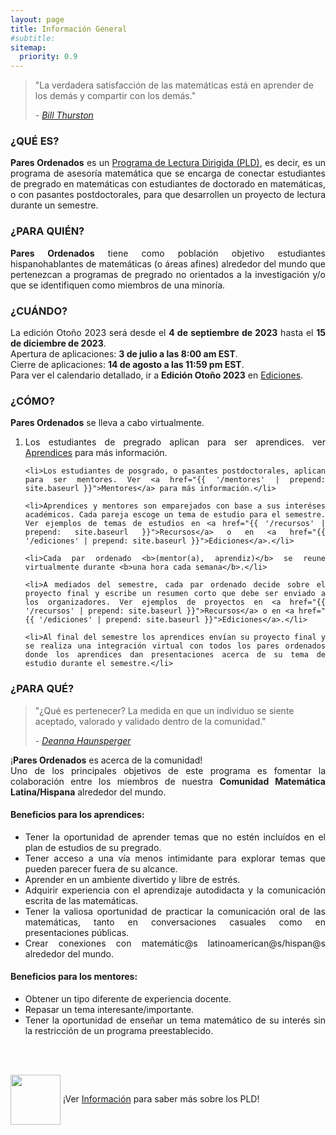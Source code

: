 ```yaml
---
layout: page
title: Información General
#subtitle:
sitemap:
  priority: 0.9
---
```


<blockquote cite="https://mathoverflow.net/questions/43690/whats-a-mathematician-to-do">
    <p>
    "La verdadera satisfacción de las matemáticas está en aprender de los demás y compartir con los demás."
    </p>
    <footer>- <a href="https://mathoverflow.net/questions/43690/whats-a-mathematician-to-do"><cite>Bill Thurston</cite></a>
	</footer>
</blockquote>

### ¿QUÉ ES?
<div style="text-align: justify">
<p>
<strong>Pares Ordenados</strong> es un <a href="{{ '/info' | prepend: site.baseurl }}">Programa de Lectura Dirigida (PLD)</a>, es decir, es un programa de asesoría matemática que se encarga de conectar estudiantes de pregrado en matemáticas con estudiantes de doctorado en matemáticas, o con pasantes postdoctorales, para que desarrollen un proyecto de lectura durante un semestre.
</p>
</div>

### ¿PARA QUIÉN?
<div style="text-align: justify">
<p>
<strong>Pares Ordenados</strong> tiene como población objetivo estudiantes hispanohablantes de matemáticas (o áreas afines) alrededor del mundo que pertenezcan a programas de pregrado no orientados a la investigación y/o que se identifiquen como miembros de una minoría.
</p>
</div>

### ¿CUÁNDO?
<div style="text-align: justify">
<p>
La edición Otoño 2023 será desde el <b>4 de septiembre de 2023</b> hasta el <b>15 de diciembre de 2023</b>.
<br>
Apertura de aplicaciones: <b>3 de julio a las 8:00 am EST</b>.
<br>
Cierre de aplicaciones: <b>14 de agosto a las 11:59 pm EST</b>.
<br>
Para ver el calendario detallado, ir a <b>Edición Otoño 2023</b> en <a href="{{ '/ediciones' | prepend: site.baseurl }}">Ediciones</a>.
</p>
</div>


### ¿CÓMO?
<div style="text-align: justify">
<p><strong>Pares Ordenados</strong> se lleva a cabo virtualmente.</p>
<ol>
	<li>Los estudiantes de pregrado aplican para ser aprendices. ver <a href="{{ '/aprendices' | prepend: site.baseurl }}">Aprendices</a> para más información.</li>

	<li>Los estudiantes de posgrado, o pasantes postdoctorales, aplican para ser mentores. Ver <a href="{{ '/mentores' | prepend: site.baseurl }}">Mentores</a> para más información.</li>

	<li>Aprendices y mentores son emparejados con base a sus interéses académicos. Cada pareja escoge un tema de estudio para el semestre. Ver ejemplos de temas de estudios en <a href="{{ '/recursos' | prepend: site.baseurl }}">Recursos</a> o en <a href="{{ '/ediciones' | prepend: site.baseurl }}">Ediciones</a>.</li>

	<li>Cada par ordenado <b>(mentor(a), aprendiz)</b> se reune virtualmente durante <b>una hora cada semana</b>.</li>

	<li>A mediados del semestre, cada par ordenado decide sobre el proyecto final y escribe un resumen corto que debe ser enviado a los organizadores. Ver ejemplos de proyectos en <a href="{{ '/recursos' | prepend: site.baseurl }}">Recursos</a> o en <a href="{{ '/ediciones' | prepend: site.baseurl }}">Ediciones</a>.</li>

	<li>Al final del semestre los aprendices envían su proyecto final y se realiza una integración virtual con todos los pares ordenados donde los aprendices dan presentaciones acerca de su tema de estudio durante el semestre.</li>
</ol>
</div>

### ¿PARA QUÉ?
<blockquote cite="https://www.youtube.com/watch?v=jwAE3iHi4vM">
    <p>
    "¿Qué es pertenecer? La medida en que un individuo se siente aceptado, valorado y validado dentro de la comunidad."
    </p>
    <footer>- <a href="https://www.youtube.com/watch?v=jwAE3iHi4vM"><cite>Deanna Haunsperger</cite></a>
	</footer>
</blockquote>

<div style="text-align: justify">
<p>
¡<strong>Pares Ordenados</strong> es acerca de la comunidad!
<br>
Uno de los principales objetivos de este programa es fomentar la colaboración entre los miembros de nuestra <b>Comunidad Matemática Latina/Hispana</b> alrededor del mundo.
</p>
</div>

#### Beneficios para los aprendices: 
<div style="text-align: justify">
<ul>
	<li>Tener la oportunidad de aprender temas que no estén incluídos en el plan de estudios de su pregrado.</li>
	<li>Tener acceso a una vía menos intimidante para explorar temas que pueden parecer fuera de su alcance.</li>
	<li>Aprender en un ambiente divertido y libre de estrés.</li>
	<li>Adquirir experiencia con el aprendizaje autodidacta y la comunicación escrita de las matemáticas.</li> 
	<li>Tener la valiosa oportunidad de practicar la comunicación oral de las matemáticas, tanto en conversaciones casuales como en presentaciones públicas.</li>
	<li>Crear conexiones con matemátic@s latinoamerican@s/hispan@s alrededor del mundo.</li>
</ul>
</div>

#### Beneficios para los mentores:
<div style="text-align: justify">
<ul>
	<li>Obtener un tipo diferente de experiencia docente.</li>
	<li>Repasar un tema interesante/importante.</li>
	<li>Tener la oportunidad de enseñar un tema matemático de su interés sin la restricción de un programa preestablecido.</li>
</ul>
</div>
<br>
<br>
<div class = "content-dir-item">
    <p><img src="{{ '/assets/img/icons8-abscissa-100.png' | prepend: site.baseurl }}" width="80" height="80" style="vertical-align:middle"> ¡Ver <a href="{{ '/info' | prepend: site.baseurl }}">Información</a> para saber más sobre los PLD!</p>
</div>